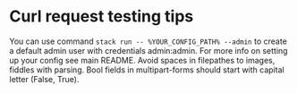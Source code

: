 # Curl request testing tips

You can use command `stack run -- %YOUR_CONFIG_PATH% --admin` to create a default admin user with credentials admin:admin.
For more info on setting up your config see main README.
Avoid spaces in filepathes to images, fiddles with parsing.
Bool fields in multipart-forms should start with capital letter (False, True).

